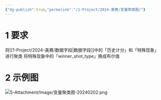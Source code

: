 ```yaml
---
{"dg-publish":true,"permalink":"/1-Project/2024-美赛/变量聚类图/"}
---
```


# 1 要求
将[[1-Project/2024-美赛/数据字段\|数据字段]]中的「历史计分」和「特殊现象」进行聚类
将特殊现象中的「winner_shot_type」换成布尔值
# 2 示例图
![5-Attachment/Image/变量聚类图-20240202.png](/img/user/5-Attachment/Image/%E5%8F%98%E9%87%8F%E8%81%9A%E7%B1%BB%E5%9B%BE-20240202.png)
